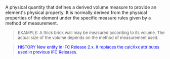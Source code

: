A physical quantity that defines a derived volume measure to provide an element's physical property. It is normally derived from the physical properties of the element under the specific measure rules given by a method of measurement.

> <font size="-1">EXAMPLE: A thick brick wall may be measured
		according to its volume. The actual size of the volume depends on the method of
		measurement used.</font>

> <font color="#0000FF" size="-1">HISTORY New entity in IFC Release 2.x.
		  It replaces the calcXxx attributes used in previous IFC
		  Releases.</font>
>